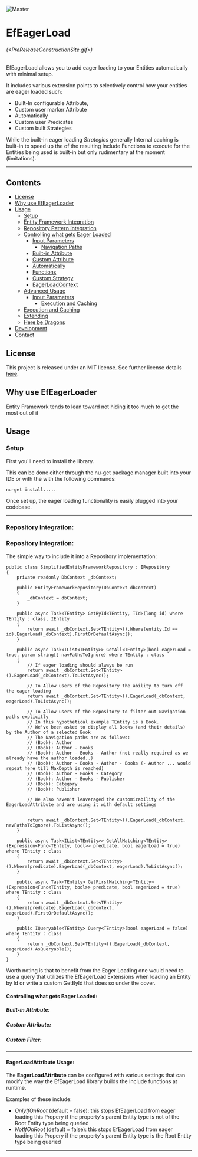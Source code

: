 ![Master](https://github.com/jsaret/EfEagerLoad/workflows/Build/badge.svg?branch=master)

# EfEagerLoad

###### (<PreReleaseConstructionSite.gif>)

EfEagerLoad allows you to add eager loading to your Entities automatically with minimal setup.

It includes various extension points to selectively control how your entities are eager loaded such:
* Built-In configurable Attribute, 
* Custom user marker Attribute
* Automatically
* Custom user Predicates
* Custom built Strategies


While the built-in eager loading *Strategies* generally  Internal caching is built-in to speed up the  of the resulting Include Functions to execute for the Entities being used is built-in but only rudimentary at the moment (limitations).

___

## Contents
- [License](#license)
- [Why use EfEagerLoader](#Why-use-EfEagerLoader)
- [Usage](#Usage)
  - [Setup](#Setup)
  - [Entity Framework Integration](#Entity-Framework-Integrating)
  - [Repository Pattern Integration](#Repository-Pattern-Integration)
  - [Controlling what gets Eager Loaded](#Controlling-what-gets-Eager-Loaded)
    - [Input Parameters](#Input-Parameters)
      - [Navigation Paths](#Filtering-Navigation-Paths)
    - [Built-in Attribute](#Built-in-Attribute)
    - [Custom Attribute](#Custom-Attribute)
    - [Automatically](#Automatically)
    - [Functions](#Functions)
    - [Custom Strategy](#CustomStrategy)
    - [EagerLoadContext](#EagerLoadContext)
  - [Advanced Usage](#Advanced-Usage)
    - [Input Parameters](#Input-Parameters)
      - [Execution and Caching](#Execution-and-Caching)
  - [Execution and Caching](#Execution-and-Caching)
  - [Extending](#Development)
  - [Here be Dragons](#Here-be-Dragons) 
- [Development](#Development) 
- [Contact](#Contact) 


## License

This project is released under an MIT license. See further license details [here](/LICENSE.md).


## Why use EfEagerLoader

Entity Framework tends to lean toward not hiding it too much to get the most out of it

## Usage


### Setup

First you'll need to install the library.

This can be done either through the nu-get package manager built into your IDE or with the with the following commands:

    nu-get install.....

Once set up, the eager loading functionality is easily plugged into your codebase.
___
  
### Repository Integration:


### Repository Integration:

The simple way to include it into a Repository implementation:

    public class SimplifiedEntityFrameworkRepository : IRepository
    {
        private readonly DbContext _dbContext;

        public EntityFrameworkRepository(DbContext dbContext)
        {
            _dbContext = dbContext;
        }

        public async Task<TEntity> GetById<TEntity, TId>(long id) where TEntity : class, IEntity
        {
            return await _dbContext.Set<TEntity>().Where(entity.Id == id).EagerLoad(_dbContext).FirstOrDefaultAsync();
        }

        public async Task<IList<TEntity>> GetAll<TEntity>(bool eagerLoad = true, param string[] navPathsToIgnore) where TEntity : class
        {
            // If eager loading should always be run
            return await _dbContext.Set<TEntity>().EagerLoad(_dbContext).ToListAsync();
            
            // To Allow users of the Repository the ability to turn off the eager loading
            return await _dbContext.Set<TEntity>().EagerLoad(_dbContext, eagerLoad).ToListAsync();

            // To Allow users of the Repository to filter out Navigation paths explicitly
            // In this hypothetical example TEntity is a Book. 
            // We've been asked to display all Books (and their details) by the Author of a selected Book
            // The Navigation paths are as follows:
            // (Book): Author
            // (Book): Author - Books
            // (Book): Author - Books - Author (not really required as we already have the author loaded..)
            // (Book): Author - Books - Author - Books (- Author ... would repeat here till MaxDepth is reached)
            // (Book): Author - Books - Category
            // (Book): Author - Books - Publisher
            // (Book): Category
            // (Book): Publisher

            // We also haven't leaveraged the customizability of the EagerLoadAttribute and are using it with default settings


            return await _dbContext.Set<TEntity>().EagerLoad(_dbContext, navPathsToIgnore).ToListAsync();
        }

        public async Task<IList<TEntity>> GetAllMatching<TEntity>(Expression<Func<TEntity, bool>> predicate, bool eagerLoad = true) where TEntity : class
        {
            return await _dbContext.Set<TEntity>().Where(predicate).EagerLoad(_dbContext, eagerLoad).ToListAsync();
        }

        public async Task<TEntity> GetFirstMatching<TEntity>(Expression<Func<TEntity, bool>> predicate, bool eagerLoad = true) where TEntity : class
        {
            return await _dbContext.Set<TEntity>().Where(predicate).EagerLoad(_dbContext, eagerLoad).FirstOrDefaultAsync();
        }

        public IQueryable<TEntity> Query<TEntity>(bool eagerLoad = false) where TEntity : class
        {
            return _dbContext.Set<TEntity>().EagerLoad(_dbContext, eagerLoad).AsQueryable();
        }
    }

Worth noting is that to benefit from the Eager Loading one would need to use a query that utilizes the EfEagerLoad Extensions when loading an Entity by Id or write a custom GetById that does so under the cover.


#### Controlling what gets Eager Loaded:


##### Built-in Attribute:



##### Custom Attribute:

##### Custom Filter:
___

#### EagerLoadAttribute Usage:

The **EagerLoadAttribute** can be configured with various settings that can modify the way the EfEagerLoad library builds the Include functions at runtime.

Examples of these include:
* *OnlyIfOnRoot* (default = false): this stops EfEagerLoad from eager loading this Propery if the property's parent Entity type is not of the Root Entity type being queried
* *NotIfOnRoot* (default = false): this stops EfEagerLoad from eager loading this Propery if the property's parent Entity type is the Root Entity type being queried
___

